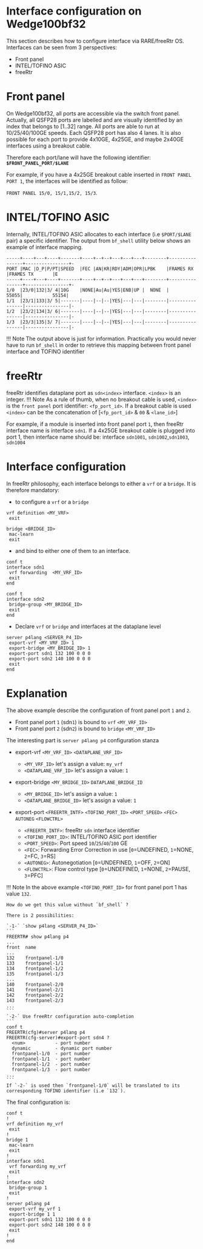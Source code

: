 # **Interface configuration on Wedge100bf32**

This section describes how to configure interface via RARE/freeRtr OS. Interfaces can be seen from 3 perspectives:

* Front panel
* INTEL/TOFINO ASIC
* freeRtr

# Front panel
On Wedge100bf32, all ports are accessible via the switch front panel. Actually, all QSFP28 ports are labelled and are visually identified by an index that belongs to [1..32] range. All ports are able to run at 10/25/40/100GE speeds. Each QSFP28 port has also 4 lanes. It is also possible for each port to provide 4x10GE, 4x25GE, and maybe 2x40GE interfaces using a breakout cable.

Therefore each port/lane will have the following identifier: **`$FRONT_PANEL_PORT/$LANE`**

For example, if you have a 4x25GE breakout cable inserted in `FRONT PANEL PORT 1`, the interfaces will be identified as follow:

`FRONT PANEL 15/0, 15/1,15/2, 15/3`.

# INTEL/TOFINO ASIC
Internally, INTEL/TOFINO ASIC allocates to each interface (i.e `$PORT/$LANE` pair) a specific identifier. The output from `bf_shell` utility below shows an example of interface mapping.

```
-----+----+---+----+-------+----+--+--+---+---+---+--------+----------------+----------------+-
PORT |MAC |D_P|P/PT|SPEED  |FEC |AN|KR|RDY|ADM|OPR|LPBK    |FRAMES RX       |FRAMES TX       |E
-----+----+---+----+-------+----+--+--+---+---+---+--------+----------------+----------------+-
1/0  |23/0|132|3/ 4|10G    |NONE|Au|Au|YES|ENB|UP |  NONE  |           55055|           55154|
1/1  |23/1|133|3/ 5|-------|----|--|--|YES|---|---|--------|----------------|----------------|-
1/2  |23/2|134|3/ 6|-------|----|--|--|YES|---|---|--------|----------------|----------------|-
1/3  |23/3|135|3/ 7|-------|----|--|--|YES|---|---|--------|----------------|----------------|-
```

!!! Note
    The output above is just for information. Practically you would never have to run `bf_shell` in order to retrieve this mapping between front panel interface and TOFINO identifier

# freeRtr
freeRtr identifies dataplane port as `sdn<index>` interface. `<index>` is an integer.
!!! Note
    As a rule of thumb, when no breakout cable is used, `<index>` is the `front panel` port identifier: `<fp_port_id>`. If a breakout cable is used `<index>` can be the concatenation of [`<fp_port_id>` & `00` & `<lane_id>`]

For example, if a module is inserted into front panel port `1`, then freeRtr interface name is interface `sdn1`. If a 4x25GE breakout cable is plugged into port 1, then interface name should be: interface `sdn1001`, `sdn1002`,`sdn1003`, `sdn1004`


# Interface configuration
In freeRtr philosophy, each interface belongs to either a `vrf` or a `bridge`. It is therefore mandatory:

* to configure a `vrf` or a `bridge`
```
vrf definition <MY_VRF>
 exit
```
```
bridge <BRIDGE_ID>
 mac-learn
 exit
```
* and bind to either one of them to an interface.
```
conf t
interface sdn1
 vrf forwarding  <MY_VRF_ID>
 exit
end
```
```
conf t
interface sdn2
 bridge-group <MY_BRIDGE_ID>
 exit
end
```

* Declare `vrf` or `bridge` and interfaces at the dataplane level
```
server p4lang <SERVER_P4_ID>
 export-vrf <MY_VRF_ID> 1
 export-bridge <MY_BRIDGE_ID> 1
 export-port sdn1 132 100 0 0 0
 export-port sdn2 140 100 0 0 0
 exit
end
```

# Explanation
The above example describe the configuration of front panel port `1` and `2`.

* Front panel port `1` (sdn`1`) is bound to `vrf` `<MY_VRF_ID>`
* Front panel port `2` (sdn`2`) is bound to `bridge` `<MY_VRF_ID>`

The interesting part is `server p4lang p4` configuration stanza

* export-vrf `<MY_VRF_ID>` `<DATAPLANE_VRF_ID>`
    * `<MY_VRF_ID>` let's assign a value: `my_vrf`
    * `<DATAPLANE_VRF_ID>` let's assign a value: `1`

* export-bridge `<MY_BRIDGE_ID>` `DATAPLANE_BRIDGE_ID`
    * `<MY_BRIDGE_ID>` let's assign a value: `1`
    * `<DATAPLANE_BRIDGE_ID>` let's assign a value: `1`

* export-port `<FREERTR_INTF>` `<TOFINO_PORT_ID>` `<PORT_SPEED>` `<FEC>` `AUTONEG` `<FLOWCTRL>`
    * `<FREERTR_INTF>`: freeRtr `sdn` interface identifier
    * `<TOFINO_PORT_ID>`: INTEL/TOFINO ASIC port identifier
    * `<PORT_SPEED>`: Port speed `10`/`25`/`40`/`100` GE
    * `<FEC>`: Forwarding Error Correction in use [`0`=UNDEFINED, `1`=NONE, `2`=FC, `3`=RS]
    * `<AUTONEG>`: Autonegotiation [`0`=UNDEFINED, `1`=OFF, `2`=ON]
    * `<FLOWCTRL>`: Flow control type [`0`=UNDEFINED, `1`=NONE, `2`=PAUSE, `3`=PFC]

!!! Note
    In the above example `<TOFINO_PORT_ID>` for front panel port 1 has value `132`.

    How do we get this value without `bf_shell` ?

    There is 2 possibilities:

    `-1-` `show p4lang <SERVER_P4_ID>`
    ```
    FREERTR# show p4lang p4
    ...
    front  name
    ...
    132    frontpanel-1/0
    133    frontpanel-1/1
    134    frontpanel-1/2
    135    frontpanel-1/3
    ...
    140    frontpanel-2/0
    141    frontpanel-2/1
    142    frontpanel-2/2
    143    frontpanel-2/3
    ...
    ```
    `-2-` Use freeRtr configuration auto-completion
    ```
    conf t
    FREERTR(cfg)#server p4lang p4
    FREERTR(cfg-server)#export-port sdn4 ?
      <num>           - port number
      dynamic         - dynamic port number
      frontpanel-1/0  - port number
      frontpanel-1/1  - port number
      frontpanel-1/2  - port number
      frontpanel-1/3  - port number
    ...
    ```
    If `-2-` is used then `frontpanel-1/0` will be translated to its corresponding TOFINO identifier (i.e `132`).

The final configuration is:

```
conf t
!
vrf definition my_vrf
 exit
!
bridge 1
 mac-learn
 exit
!
interface sdn1
 vrf forwarding my_vrf
 exit
!
interface sdn2
 bridge-group 1
 exit
!
server p4lang p4
 export-vrf my_vrf 1
 export-bridge 1 1
 export-port sdn1 132 100 0 0 0
 export-port sdn2 140 100 0 0 0
 exit
!
end
```
